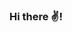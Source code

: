### Hi there ✌!

<!--
**sheycc/sheycc** is a ✨ _special_ ✨ repository because its `README.md` (this file) appears on your GitHub profile.

I'm Sheyla Cruz Castro @sheycc 👩‍🦰. Here are some things about me:

I have a bachelor's degree in Computer Science 📜 obtained in December 2022 at the University of Havana 🎓. 
I’m working to become a great Front-End Software Developer 👩‍💻💻...
Currently learning a lot of stuff 🔭.

👀 I’m also interested in movies🎬, fitness lifestyle🏃‍♀️, animals🐶🐱 and life in general... 🌱🌸!

